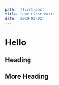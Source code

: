 ```yaml
---
path: '/first-post'
title: 'Our First Post'
date: '2019-03-02'
---
```


# Hello

## Heading

## More Heading
